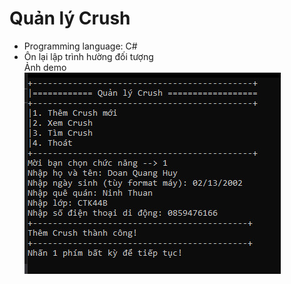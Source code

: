 # Quản lý Crush
- Programming language: C# <br/>
- Ôn lại lập trình hường đối tượng<br/>
Ảnh demo
![Ảnh demo](./anhDemo.jpg?raw=true "Ảnh demo")
